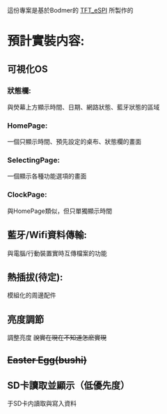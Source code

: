這份專案是基於Bodmer的 [TFT_eSPI](https://github.com/Bodmer/TFT_eSPI) 所製作的
# 預計實裝内容:
## 可視化OS
### 狀態欄:
  與熒幕上方顯示時間、日期、網路狀態、藍牙狀態的區域
### HomePage:
  一個只顯示時間、預先設定的桌布、狀態欄的畫面
### SelectingPage:
  一個顯示各種功能選項的畫面
### ClockPage:
  與HomePage類似，但只單獨顯示時間
## 藍牙/Wifi資料傳輸:
  與電腦/行動裝置實時互傳檔案的功能
## 熱插拔(待定):
  模組化的周邊配件
## 亮度調節
  調整亮度 ~~說實在現在不知道怎麽實現~~
## ~~Easter Egg(bushi)~~

## SD卡讀取並顯示（低優先度）
  于SD卡内讀取與寫入資料

